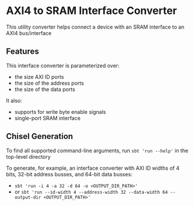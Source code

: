 # AXI4 to SRAM Interface Converter

This utility converter helps connect a device with an SRAM interface to an
AXI4 bus/interface

## Features

This interface converter is parameterized over:
- the size AXI ID ports
- the size of the address ports
- the size of the data ports

It also:
- supports for write byte enable signals
- single-port SRAM interface

## Chisel Generation

To find all supported command-line arguments, run `sbt 'run --help'` in the top-level directory

To generate, for example, an interface converter with AXI ID widths of 4 bits, 32-bit address busses, and 64-bit data busses:
- `sbt 'run -i 4 -a 32 -d 64 -o <OUTPUT_DIR_PATH>'`
- or `sbt 'run --id-width 4 --address-width 32 --data-width 64 --output-dir <OUTPUT_DIR_PATH>'`
